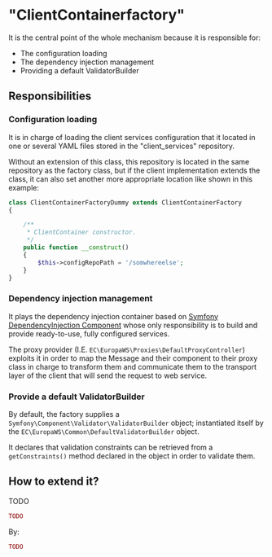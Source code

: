 # "ClientContainerfactory"

It is the central point of the whole mechanism because it is responsible for:
- The configuration loading
- The dependency injection management
- Providing a default ValidatorBuilder

## Responsibilities

### Configuration loading

It is in charge of loading the client services configuration that it located in
one or several YAML files stored in the "client_services" repository.
 
Without an extension of this class, this repository is located in the same repository 
as the factory class, but if the client implementation extends the class, it can also 
set another  more appropriate location like shown in this example:

```php
class ClientContainerFactoryDummy extends ClientContainerFactory
{

    /**
     * ClientContainer constructor.
     */
    public function __construct()
    {
        $this->configRepoPath = '/somwhereelse';
    }
}
```

### Dependency injection management

It plays the dependency injection container based on 
[Symfony DependencyInjection Component](https://symfony.com/doc/current/components/dependency_injection.html)
whose only responsibility is to build and provide ready-to-use, fully configured services.

The proxy provider (I.E. `EC\EuropaWS\Proxies\DefaultProxyController`) exploits it in 
order to map the Message and their component to their proxy class in charge to 
transform them and communicate them to the transport layer of the client that will send the
request to web service.

### Provide a default ValidatorBuilder

By default, the factory supplies a 
`Symfony\Component\Validator\ValidatorBuilder` object; instantiated itself by the 
`EC\EuropaWS\Common\DefaultValidatorBuilder` object.

It declares that validation constraints can be retrieved from a `getConstraints()` 
method declared in the object in order to validate them.

## How to extend it?

TODO

```php
TODO
```

By:

```php
TODO

```





